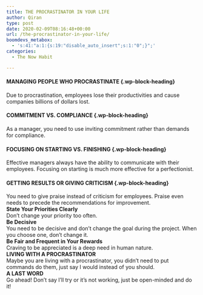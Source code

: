 ```yaml
---
title: THE PROCRASTINATOR IN YOUR LIFE
author: Qiran
type: post
date: 2020-02-09T08:16:48+00:00
url: /the-procrastinator-in-your-life/
boomdevs_metabox:
  - 's:41:"a:1:{s:19:"disable_auto_insert";s:1:"0";}";'
categories:
  - The Now Habit

---
```

#### MANAGING PEOPLE WHO PROCRASTINATE {.wp-block-heading}

Due to procrastination, employees lose their productivities and cause companies billions of dollars lost.

#### COMMITMENT VS. COMPLIANCE {.wp-block-heading}

As a manager, you need to use inviting commitment rather than demands for compliance.

#### FOCUSING ON STARTING VS. FINISHING {.wp-block-heading}

Effective managers always have the ability to communicate with their employees. Focusing on starting is much more effective for a perfectionist.

#### GETTING RESULTS OR GIVING CRITICISM {.wp-block-heading}

You need to give praise instead of criticism for employees. Praise even needs to precede the recommendations for improvement.  
**State Your Priorities Clearly**  
Don&#8217;t change your priority too often.  
**Be Decisive**  
You need to be decisive and don&#8217;t change the goal during the project. When you choose one, don&#8217;t change it.  
**Be Fair and Frequent in Your Rewards**  
Craving to be appreciated is a deep need in human nature.  
**LIVING WITH A PROCRASTINATOR**  
Maybe you are living with a procrastinator, you didn&#8217;t need to put commands do them, just say I would instead of you should.  
**A LAST WORD**  
Go ahead! Don&#8217;t say I&#8217;ll try or it&#8217;s not working, just be open-minded and do it!